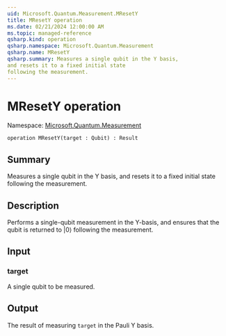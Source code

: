 ```yaml
---
uid: Microsoft.Quantum.Measurement.MResetY
title: MResetY operation
ms.date: 02/21/2024 12:00:00 AM
ms.topic: managed-reference
qsharp.kind: operation
qsharp.namespace: Microsoft.Quantum.Measurement
qsharp.name: MResetY
qsharp.summary: Measures a single qubit in the Y basis,
and resets it to a fixed initial state
following the measurement.
---
```


# MResetY operation

Namespace: [Microsoft.Quantum.Measurement](xref:Microsoft.Quantum.Measurement)

```qsharp
operation MResetY(target : Qubit) : Result
```

## Summary
Measures a single qubit in the Y basis,
and resets it to a fixed initial state
following the measurement.

## Description
Performs a single-qubit measurement in the Y-basis,
and ensures that the qubit is returned to |0⟩
following the measurement.

## Input
### target
A single qubit to be measured.

## Output
The result of measuring `target` in the Pauli Y basis.
